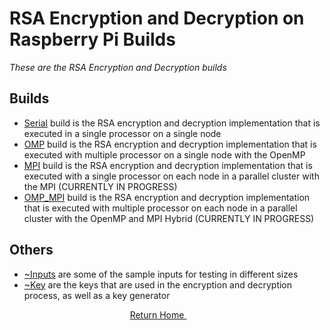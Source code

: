 # RSA Encryption and Decryption on Raspberry Pi Builds
*These are the RSA Encryption and Decryption builds*

## Builds
+ [Serial](https://github.com/ReinhartC/Parallel-RSA-on-Raspberry-Pi/tree/master/Builds/Serial "Serial build") build is the RSA encryption and decryption implementation that is executed in a single processor on a single node
+ [OMP](https://github.com/ReinhartC/Parallel-RSA-on-Raspberry-Pi/tree/master/Builds/OMP "OMP build") build is the RSA encryption and decryption implementation that is executed with multiple processor on a single node with the OpenMP
+ [MPI](https://github.com/ReinhartC/Parallel-RSA-on-Raspberry-Pi/tree/master/Builds/MPI "MPI build") build is the RSA encryption and decryption implementation that is executed with a single processor on each node in a parallel cluster with the MPI (CURRENTLY IN PROGRESS)
+ [OMP_MPI](https://github.com/ReinhartC/Parallel-RSA-on-Raspberry-Pi/tree/master/Builds/OMP_MPI "OMP_MPI build") build is the RSA encryption and decryption implementation that is executed with multiple processor on each node in a parallel cluster with the OpenMP and MPI Hybrid (CURRENTLY IN PROGRESS)

## Others
+ [~Inputs](https://github.com/ReinhartC/Parallel-RSA-on-Raspberry-Pi/tree/master/Builds/~Inputs "~Inputs") are some of the sample inputs for testing in different sizes
+ [~Key](https://github.com/ReinhartC/Parallel-RSA-on-Raspberry-Pi/tree/master/Builds/~Key "~Key") are the keys that are used in the encryption and decryption process, as well as a key generator

<p align="center">
    <a href="https://github.com/ReinhartC/Parallel-RSA-on-Raspberry-Pi/tree/master">
        Return Home
    </a>  
</p>